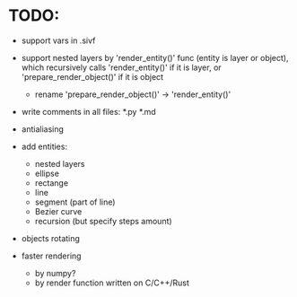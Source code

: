 # TODO:

- support vars in .sivf

- support nested layers by 'render_entity()' func (entity is layer or object),
  which recursively calls 'render_entity()' if it is layer, 
  or 'prepare_render_object()' if it is object
  - rename 'prepare_render_object()' -> 'render_entity()'

- write comments in all files: *.py *.md

- antialiasing

- add entities:
  - nested layers
  - ellipse
  - rectange
  - line
  - segment (part of line)
  - Bezier curve
  - recursion (but specify steps amount)

- objects rotating

- faster rendering
  - by numpy?
  - by render function written on C/C++/Rust










